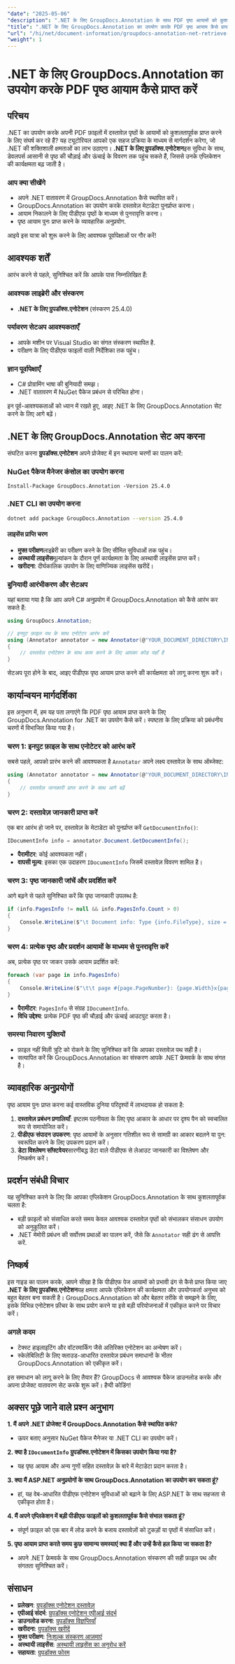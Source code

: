 ```yaml
---
"date": "2025-05-06"
"description": ".NET के लिए GroupDocs.Annotation के साथ PDF पृष्ठ आयामों को कुशलतापूर्वक प्राप्त करने का तरीका जानें। अपने दस्तावेज़ प्रबंधन अनुप्रयोगों को बेहतर बनाने के लिए इस गाइड का पालन करें।"
"title": ".NET के लिए GroupDocs.Annotation का उपयोग करके PDF पृष्ठ आयाम कैसे प्राप्त करें"
"url": "/hi/net/document-information/groupdocs-annotation-net-retrieve-pdf-page-dimensions/"
"weight": 1
---
```


# .NET के लिए GroupDocs.Annotation का उपयोग करके PDF पृष्ठ आयाम कैसे प्राप्त करें

## परिचय

.NET का उपयोग करके अपनी PDF फ़ाइलों में दस्तावेज़ पृष्ठों के आयामों को कुशलतापूर्वक प्राप्त करने के लिए संघर्ष कर रहे हैं? यह ट्यूटोरियल आपको एक सहज प्रक्रिया के माध्यम से मार्गदर्शन करेगा, जो .NET की शक्तिशाली क्षमताओं का लाभ उठाएगा। **.NET के लिए ग्रुपडॉक्स.एनोटेशन**इस सुविधा के साथ, डेवलपर्स आसानी से पृष्ठ की चौड़ाई और ऊंचाई के विवरण तक पहुंच सकते हैं, जिससे उनके एप्लिकेशन की कार्यक्षमता बढ़ जाती है।

### आप क्या सीखेंगे
- अपने .NET वातावरण में GroupDocs.Annotation कैसे स्थापित करें।
- GroupDocs.Annotation का उपयोग करके दस्तावेज़ मेटाडेटा पुनर्प्राप्त करना।
- आयाम निकालने के लिए पीडीएफ पृष्ठों के माध्यम से पुनरावृत्ति करना।
- पृष्ठ आयाम पुनः प्राप्त करने के व्यावहारिक अनुप्रयोग.

आइये इस यात्रा को शुरू करने के लिए आवश्यक पूर्वापेक्षाओं पर गौर करें!

## आवश्यक शर्तें

आरंभ करने से पहले, सुनिश्चित करें कि आपके पास निम्नलिखित हैं:

### आवश्यक लाइब्रेरी और संस्करण
- **.NET के लिए ग्रुपडॉक्स.एनोटेशन** (संस्करण 25.4.0)

### पर्यावरण सेटअप आवश्यकताएँ
- आपके मशीन पर Visual Studio का संगत संस्करण स्थापित है.
- परीक्षण के लिए पीडीएफ फाइलों वाली निर्देशिका तक पहुंच।

### ज्ञान पूर्वापेक्षाएँ
- C# प्रोग्रामिंग भाषा की बुनियादी समझ।
- .NET वातावरण में NuGet पैकेज प्रबंधन से परिचित होना।

इन पूर्व-आवश्यकताओं को ध्यान में रखते हुए, आइए .NET के लिए GroupDocs.Annotation सेट करने के लिए आगे बढ़ें।

## .NET के लिए GroupDocs.Annotation सेट अप करना

संघटित करना **ग्रुपडॉक्स.एनोटेशन** अपने प्रोजेक्ट में इन स्थापना चरणों का पालन करें:

### NuGet पैकेज मैनेजर कंसोल का उपयोग करना
```shell
Install-Package GroupDocs.Annotation -Version 25.4.0
```

### .NET CLI का उपयोग करना
```bash
dotnet add package GroupDocs.Annotation --version 25.4.0
```

#### लाइसेंस प्राप्ति चरण
- **मुफ्त परीक्षण**लाइब्रेरी का परीक्षण करने के लिए सीमित सुविधाओं तक पहुंच।
- **अस्थायी लाइसेंस**मूल्यांकन के दौरान पूर्ण कार्यक्षमता के लिए अस्थायी लाइसेंस प्राप्त करें।
- **खरीदना**: दीर्घकालिक उपयोग के लिए वाणिज्यिक लाइसेंस खरीदें।

### बुनियादी आरंभीकरण और सेटअप

यहां बताया गया है कि आप अपने C# अनुप्रयोग में GroupDocs.Annotation को कैसे आरंभ कर सकते हैं:

```csharp
using GroupDocs.Annotation;

// इनपुट फ़ाइल पथ के साथ एनोटेटर आरंभ करें
using (Annotator annotator = new Annotator(@"YOUR_DOCUMENT_DIRECTORY\INPUT_PDF"))
{
    // दस्तावेज़ एनोटेशन के साथ काम करने के लिए आपका कोड यहाँ है
}
```

सेटअप पूरा होने के बाद, आइए पीडीएफ पृष्ठ आयाम प्राप्त करने की कार्यक्षमता को लागू करना शुरू करें।

## कार्यान्वयन मार्गदर्शिका

इस अनुभाग में, हम यह पता लगाएंगे कि PDF पृष्ठ आयाम प्राप्त करने के लिए GroupDocs.Annotation for .NET का उपयोग कैसे करें। स्पष्टता के लिए प्रक्रिया को प्रबंधनीय चरणों में विभाजित किया गया है।

### चरण 1: इनपुट फ़ाइल के साथ एनोटेटर को आरंभ करें

सबसे पहले, आपको प्रारंभ करने की आवश्यकता है `Annotator` अपने लक्ष्य दस्तावेज़ के साथ ऑब्जेक्ट:

```csharp
using (Annotator annotator = new Annotator(@"YOUR_DOCUMENT_DIRECTORY\INPUT_PDF"))
{
    // दस्तावेज़ जानकारी प्राप्त करने के साथ आगे बढ़ें
}
```

### चरण 2: दस्तावेज़ जानकारी प्राप्त करें

एक बार आरंभ हो जाने पर, दस्तावेज़ के मेटाडेटा को पुनर्प्राप्त करें `GetDocumentInfo()`:

```csharp
IDocumentInfo info = annotator.Document.GetDocumentInfo();
```

- **पैरामीटर**: कोई आवश्यकता नहीं।
- **वापसी मूल्य**: इसका एक उदाहरण `IDocumentInfo` जिसमें दस्तावेज़ विवरण शामिल है।

### चरण 3: पृष्ठ जानकारी जांचें और प्रदर्शित करें

आगे बढ़ने से पहले सुनिश्चित करें कि पृष्ठ जानकारी उपलब्ध है:

```csharp
if (info.PagesInfo != null && info.PagesInfo.Count > 0)
{
    Console.WriteLine($"\t Document info: Type {info.FileType}, size = {info.Size}, pages = {info.PageCount}");
}
```

### चरण 4: प्रत्येक पृष्ठ और प्रदर्शन आयामों के माध्यम से पुनरावृत्ति करें

अब, प्रत्येक पृष्ठ पर जाकर उसके आयाम प्रदर्शित करें:

```csharp
foreach (var page in info.PagesInfo)
{
    Console.WriteLine($"\t\t page #{page.PageNumber}: {page.Width}x{page.Height}");
}
```

- **पैरामीटर**: `PagesInfo` से संग्रह `IDocumentInfo`.
- **विधि उद्देश्य**: प्रत्येक PDF पृष्ठ की चौड़ाई और ऊंचाई आउटपुट करता है।

### समस्या निवारण युक्तियों
- फ़ाइल नहीं मिली त्रुटि को रोकने के लिए सुनिश्चित करें कि आपका दस्तावेज़ पथ सही है।
- सत्यापित करें कि GroupDocs.Annotation का संस्करण आपके .NET फ्रेमवर्क के साथ संगत है।

## व्यावहारिक अनुप्रयोगों

पृष्ठ आयाम पुनः प्राप्त करना कई वास्तविक दुनिया परिदृश्यों में लाभदायक हो सकता है:

1. **दस्तावेज़ प्रबंधन प्रणालियाँ**: इष्टतम पठनीयता के लिए पृष्ठ आकार के आधार पर दृश्य पैन को स्वचालित रूप से समायोजित करें।
2. **पीडीएफ संपादन उपकरण**: पृष्ठ आयामों के अनुसार गतिशील रूप से सामग्री का आकार बदलने या पुन: स्वरूपित करने के लिए उपकरण प्रदान करें।
3. **डेटा विश्लेषण सॉफ्टवेयर**सारणीबद्ध डेटा वाले पीडीएफ से लेआउट जानकारी का विश्लेषण और निष्कर्षण करें।

## प्रदर्शन संबंधी विचार

यह सुनिश्चित करने के लिए कि आपका एप्लिकेशन GroupDocs.Annotation के साथ कुशलतापूर्वक चलता है:

- बड़ी फ़ाइलों को संसाधित करते समय केवल आवश्यक दस्तावेज़ पृष्ठों को संभालकर संसाधन उपयोग को अनुकूलित करें।
- .NET मेमोरी प्रबंधन की सर्वोत्तम प्रथाओं का पालन करें, जैसे कि `Annotator` सही ढंग से आपत्ति करें.

## निष्कर्ष

इस गाइड का पालन करके, आपने सीखा है कि पीडीएफ पेज आयामों को प्रभावी ढंग से कैसे प्राप्त किया जाए **.NET के लिए ग्रुपडॉक्स.एनोटेशन**यह क्षमता आपके एप्लिकेशन की कार्यक्षमता और उपयोगकर्ता अनुभव को बहुत बेहतर बना सकती है। GroupDocs.Annotation को और बेहतर तरीके से समझने के लिए, इसके विभिन्न एनोटेशन फ़ीचर के साथ प्रयोग करने या इसे बड़ी परियोजनाओं में एकीकृत करने पर विचार करें।

### अगले कदम
- टेक्स्ट हाइलाइटिंग और वॉटरमार्किंग जैसे अतिरिक्त एनोटेशन का अन्वेषण करें।
- स्केलेबिलिटी के लिए क्लाउड-आधारित दस्तावेज़ प्रबंधन समाधानों के भीतर GroupDocs.Annotation को एकीकृत करें।

इस समाधान को लागू करने के लिए तैयार हैं? GroupDocs से आवश्यक पैकेज डाउनलोड करके और अपना प्रोजेक्ट वातावरण सेट करके शुरू करें। हैप्पी कोडिंग!

## अक्सर पूछे जाने वाले प्रश्न अनुभाग

**1. मैं अपने .NET प्रोजेक्ट में GroupDocs.Annotation कैसे स्थापित करूं?**
   - ऊपर बताए अनुसार NuGet पैकेज मैनेजर या .NET CLI का उपयोग करें।

**2. क्या है `IDocumentInfo` ग्रुपडॉक्स.एनोटेशन में किसका उपयोग किया गया है?**
   - यह पृष्ठ आयाम और अन्य गुणों सहित दस्तावेज़ के बारे में मेटाडेटा प्रदान करता है।

**3. क्या मैं ASP.NET अनुप्रयोगों के साथ GroupDocs.Annotation का उपयोग कर सकता हूं?**
   - हां, यह वेब-आधारित पीडीएफ एनोटेशन सुविधाओं को बढ़ाने के लिए ASP.NET के साथ सहजता से एकीकृत होता है।

**4. मैं अपने एप्लिकेशन में बड़ी पीडीएफ फाइलों को कुशलतापूर्वक कैसे संभाल सकता हूं?**
   - संपूर्ण फ़ाइल को एक बार में लोड करने के बजाय दस्तावेज़ों को टुकड़ों या पृष्ठों में संसाधित करें।

**5. पृष्ठ आयाम प्राप्त करते समय कुछ सामान्य समस्याएं क्या हैं और उन्हें कैसे हल किया जा सकता है?**
   - अपने .NET फ्रेमवर्क के साथ GroupDocs.Annotation संस्करण की सही फ़ाइल पथ और संगतता सुनिश्चित करें।

## संसाधन
- **प्रलेखन**: [ग्रुपडॉक्स एनोटेशन दस्तावेज़](https://docs.groupdocs.com/annotation/net/)
- **एपीआई संदर्भ**: [ग्रुपडॉक्स एनोटेशन एपीआई संदर्भ](https://reference.groupdocs.com/annotation/net/)
- **डाउनलोड करना**: [ग्रुपडॉक्स विज्ञप्तियाँ](https://releases.groupdocs.com/annotation/net/)
- **खरीदना**: [ग्रुपडॉक्स खरीदें](https://purchase.groupdocs.com/buy)
- **मुफ्त परीक्षण**: [निःशुल्क संस्करण आज़माएं](https://releases.groupdocs.com/annotation/net/)
- **अस्थायी लाइसेंस**: [अस्थायी लाइसेंस का अनुरोध करें](https://purchase.groupdocs.com/temporary-license/)
- **सहायता**: [ग्रुपडॉक्स फोरम](https://forum.groupdocs.com/c/annotation/)